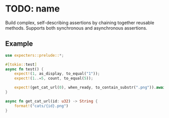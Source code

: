# TODO: name

Build complex, self-describing assertions by chaining together reusable methods.
Supports both synchronous and asynchronous assertions.

## Example

```rust
use expecters::prelude::*;

#[tokio::test]
async fn test() {
    expect!(1, as_display, to_equal("1"));
    expect!(1..=5, count, to_equal(5));

    expect!(get_cat_url(0), when_ready, to_contain_substr(".png")).await;
}

async fn get_cat_url(id: u32) -> String {
    format!("cats/{id}.png")
}
```
